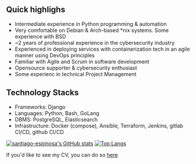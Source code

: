 ## Quick highlighs

- Intermediate experience in Python programming & automation
- Very comfortable on Debian & Arch-based \*nix systems. Some experience with BSD
- ~2 years of professional experience in the cybersecurity industry
- Experienced in deploying services with containerization tech in an agile manner using DevOps principles
- Familiar with Agile and Scrum in software development
- Opensource supporter & cybersecurity enthusiast
- Some experienc in technical Project Management

## Technology Stacks

- Frameworks: Django
- Languages: Python, Bash, GoLang
- DBMS: PostgreSQL, Elasticsearch
- Infrastructure: Docker (compose), Ansible, Terraform, Jenkins, gitlab CI/CD, github CI/CD


[![santiago-espinosa's GitHub stats](https://github-readme-stats.vercel.app/api?username=santiago-mooser&show_icons=true&theme=radical)](https://github.com/santiago-mooser?tab=repositories) [![Top Langs](https://github-readme-stats.vercel.app/api/top-langs/?username=santiago-mooser&theme=radical&layout=compact)](https://github.com/santiago-mooser?tab=repositories)


If you'd like to see my CV, you can do so [here](https://santiago-mooser.com)